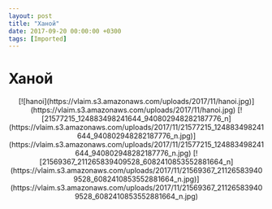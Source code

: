 ```yaml
---
layout: post
title: "Ханой"
date: 2017-09-20 00:00:00 +0300
tags: [Imported]
---
```

# Ханой

<center>[![hanoi](https://vlaim.s3.amazonaws.com/uploads/2017/11/hanoi.jpg)](https://vlaim.s3.amazonaws.com/uploads/2017/11/hanoi.jpg) [![21577215_124883498241644_940802948282187776_n](https://vlaim.s3.amazonaws.com/uploads/2017/11/21577215_124883498241644_940802948282187776_n.jpg)](https://vlaim.s3.amazonaws.com/uploads/2017/11/21577215_124883498241644_940802948282187776_n.jpg) [![21569367_211265839409528_6082410853552881664_n](https://vlaim.s3.amazonaws.com/uploads/2017/11/21569367_211265839409528_6082410853552881664_n.jpg)](https://vlaim.s3.amazonaws.com/uploads/2017/11/21569367_211265839409528_6082410853552881664_n.jpg)</center>